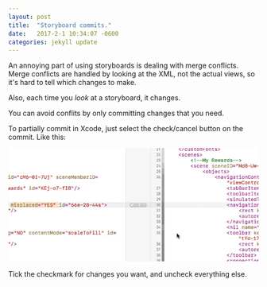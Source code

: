 ```yaml
---
layout: post
title:  "Storyboard commits."
date:   2017-2-1 10:34:07 -0600
categories: jekyll update
---
```


An annoying part of using storyboards is dealing with merge conflicts. Merge conflicts are handled by looking at the XML, not the actual views, so it's hard to tell which changes to make. 

Also, each time you _look_ at a storyboard, it changes.

You can avoid conflits by only committing changes that you need.

To partially commit in Xcode, just select the check/cancel button on the commit. Like this:

![Storyboard commit](/img/storyboard-commit.gif)

Tick the checkmark for changes you want, and uncheck everything else.
